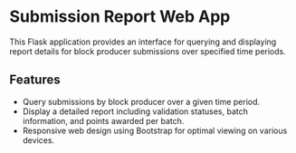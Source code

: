 # Submission Report Web App

This Flask application provides an interface for querying and displaying report details for block producer submissions over specified time periods.

## Features

 - Query submissions by block producer over a given time period.
 - Display a detailed report including validation statuses, batch information, and points awarded per batch.
 - Responsive web design using Bootstrap for optimal viewing on various devices.